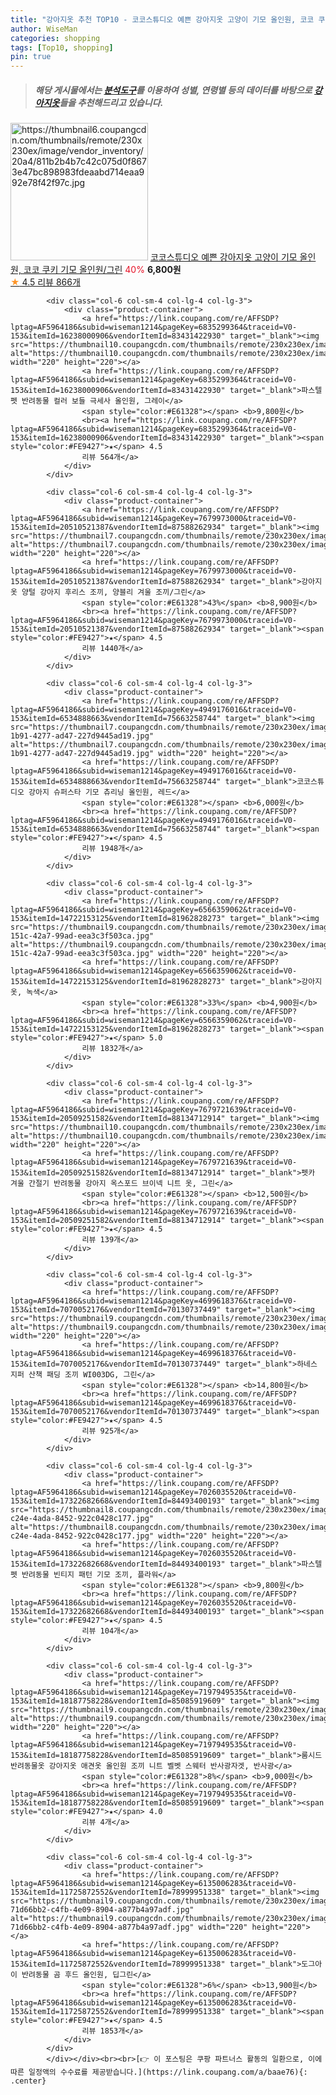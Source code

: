 ```yaml
---
title: "강아지옷 추천 TOP10 - 코코스튜디오 예쁜 강아지옷 고양이 기모 올인원, 코코 쿠키 기모 올인원/그린"
author: WiseMan
categories: shopping
tags: [Top10, shopping]
pin: true
---
```


> ##### 해당 게시물에서는 [**분석도구**](https://itemscout.io/)를 이용하여 **성별**, **연령별** 등의 데이터를 바탕으로 [**강아지옷**](https://link.coupang.com/a/baae76)들을 추천해드리고 있습니다.
<div class="container"><div class="row">
            <div class="col-6 col-sm-4 col-lg-4 col-lg-3">
                <div class="product-container">
                    <a href="https://link.coupang.com/re/AFFSDP?lptag=AF5964186&subid=wiseman1214&pageKey=6078013261&traceid=V0-153&itemId=11252732713&vendorItemId=87368409702" target="_blank"><img src="https://thumbnail6.coupangcdn.com/thumbnails/remote/230x230ex/image/vendor_inventory/20a4/811b2b4b7c42c075d0f8673e47bc898983fdeaabd714eaa992e78f42f97c.jpg" alt="https://thumbnail6.coupangcdn.com/thumbnails/remote/230x230ex/image/vendor_inventory/20a4/811b2b4b7c42c075d0f8673e47bc898983fdeaabd714eaa992e78f42f97c.jpg" width="220" height="220"></a>
                    <a href="https://link.coupang.com/re/AFFSDP?lptag=AF5964186&subid=wiseman1214&pageKey=6078013261&traceid=V0-153&itemId=11252732713&vendorItemId=87368409702" target="_blank">코코스튜디오 예쁜 강아지옷 고양이 기모 올인원, 코코 쿠키 기모 올인원/그린</a>
                    <span style="color:#E61328">40%</span> <b>6,800원</b>
                    <br><a href="https://link.coupang.com/re/AFFSDP?lptag=AF5964186&subid=wiseman1214&pageKey=6078013261&traceid=V0-153&itemId=11252732713&vendorItemId=87368409702" target="_blank"><span style="color:#FE9427">★</span> 4.5
                    리뷰 866개</a>
                </div>
            </div>
            
            <div class="col-6 col-sm-4 col-lg-4 col-lg-3">
                <div class="product-container">
                    <a href="https://link.coupang.com/re/AFFSDP?lptag=AF5964186&subid=wiseman1214&pageKey=6835299364&traceid=V0-153&itemId=16238000906&vendorItemId=83431422930" target="_blank"><img src="https://thumbnail10.coupangcdn.com/thumbnails/remote/230x230ex/image/rs_quotation_api/no3wtlev/a4f1e4bbbd28459aa53f421eadd627d4.jpg" alt="https://thumbnail10.coupangcdn.com/thumbnails/remote/230x230ex/image/rs_quotation_api/no3wtlev/a4f1e4bbbd28459aa53f421eadd627d4.jpg" width="220" height="220"></a>
                    <a href="https://link.coupang.com/re/AFFSDP?lptag=AF5964186&subid=wiseman1214&pageKey=6835299364&traceid=V0-153&itemId=16238000906&vendorItemId=83431422930" target="_blank">파스텔펫 반려동물 컬러 보들 극세사 올인원, 그레이</a>
                    <span style="color:#E61328"></span> <b>9,800원</b>
                    <br><a href="https://link.coupang.com/re/AFFSDP?lptag=AF5964186&subid=wiseman1214&pageKey=6835299364&traceid=V0-153&itemId=16238000906&vendorItemId=83431422930" target="_blank"><span style="color:#FE9427">★</span> 4.5
                    리뷰 564개</a>
                </div>
            </div>
            
            <div class="col-6 col-sm-4 col-lg-4 col-lg-3">
                <div class="product-container">
                    <a href="https://link.coupang.com/re/AFFSDP?lptag=AF5964186&subid=wiseman1214&pageKey=7679973000&traceid=V0-153&itemId=20510521387&vendorItemId=87588262934" target="_blank"><img src="https://thumbnail7.coupangcdn.com/thumbnails/remote/230x230ex/image/vendor_inventory/5420/902224fefc1e84d1a6567514d7b029b498bf7185a0c7879a388e56d1a9bf.jpg" alt="https://thumbnail7.coupangcdn.com/thumbnails/remote/230x230ex/image/vendor_inventory/5420/902224fefc1e84d1a6567514d7b029b498bf7185a0c7879a388e56d1a9bf.jpg" width="220" height="220"></a>
                    <a href="https://link.coupang.com/re/AFFSDP?lptag=AF5964186&subid=wiseman1214&pageKey=7679973000&traceid=V0-153&itemId=20510521387&vendorItemId=87588262934" target="_blank">강아지옷 양털 강아지 후리스 조끼, 양블리 겨울 조끼/그린</a>
                    <span style="color:#E61328">43%</span> <b>8,900원</b>
                    <br><a href="https://link.coupang.com/re/AFFSDP?lptag=AF5964186&subid=wiseman1214&pageKey=7679973000&traceid=V0-153&itemId=20510521387&vendorItemId=87588262934" target="_blank"><span style="color:#FE9427">★</span> 4.5
                    리뷰 1440개</a>
                </div>
            </div>
            
            <div class="col-6 col-sm-4 col-lg-4 col-lg-3">
                <div class="product-container">
                    <a href="https://link.coupang.com/re/AFFSDP?lptag=AF5964186&subid=wiseman1214&pageKey=4949176016&traceid=V0-153&itemId=6534888663&vendorItemId=75663258744" target="_blank"><img src="https://thumbnail7.coupangcdn.com/thumbnails/remote/230x230ex/image/retail/images/2021/05/06/14/1/b1026b39-1b91-4277-ad47-227d9445ad19.jpg" alt="https://thumbnail7.coupangcdn.com/thumbnails/remote/230x230ex/image/retail/images/2021/05/06/14/1/b1026b39-1b91-4277-ad47-227d9445ad19.jpg" width="220" height="220"></a>
                    <a href="https://link.coupang.com/re/AFFSDP?lptag=AF5964186&subid=wiseman1214&pageKey=4949176016&traceid=V0-153&itemId=6534888663&vendorItemId=75663258744" target="_blank">코코스튜디오 강아지 슈퍼스타 기모 츄리닝 올인원, 레드</a>
                    <span style="color:#E61328"></span> <b>6,000원</b>
                    <br><a href="https://link.coupang.com/re/AFFSDP?lptag=AF5964186&subid=wiseman1214&pageKey=4949176016&traceid=V0-153&itemId=6534888663&vendorItemId=75663258744" target="_blank"><span style="color:#FE9427">★</span> 4.5
                    리뷰 1948개</a>
                </div>
            </div>
            
            <div class="col-6 col-sm-4 col-lg-4 col-lg-3">
                <div class="product-container">
                    <a href="https://link.coupang.com/re/AFFSDP?lptag=AF5964186&subid=wiseman1214&pageKey=6566359062&traceid=V0-153&itemId=14722153125&vendorItemId=81962828273" target="_blank"><img src="https://thumbnail9.coupangcdn.com/thumbnails/remote/230x230ex/image/retail/images/2022/06/07/17/1/bd2c53fd-151c-42a7-99ad-eea3c3f503ca.jpg" alt="https://thumbnail9.coupangcdn.com/thumbnails/remote/230x230ex/image/retail/images/2022/06/07/17/1/bd2c53fd-151c-42a7-99ad-eea3c3f503ca.jpg" width="220" height="220"></a>
                    <a href="https://link.coupang.com/re/AFFSDP?lptag=AF5964186&subid=wiseman1214&pageKey=6566359062&traceid=V0-153&itemId=14722153125&vendorItemId=81962828273" target="_blank">강아지 옷, 녹색</a>
                    <span style="color:#E61328">33%</span> <b>4,900원</b>
                    <br><a href="https://link.coupang.com/re/AFFSDP?lptag=AF5964186&subid=wiseman1214&pageKey=6566359062&traceid=V0-153&itemId=14722153125&vendorItemId=81962828273" target="_blank"><span style="color:#FE9427">★</span> 5.0
                    리뷰 1832개</a>
                </div>
            </div>
            
            <div class="col-6 col-sm-4 col-lg-4 col-lg-3">
                <div class="product-container">
                    <a href="https://link.coupang.com/re/AFFSDP?lptag=AF5964186&subid=wiseman1214&pageKey=7679721639&traceid=V0-153&itemId=20509251582&vendorItemId=88134712914" target="_blank"><img src="https://thumbnail10.coupangcdn.com/thumbnails/remote/230x230ex/image/vendor_inventory/992b/75f01b950860e3ceb55896f65692434419aa4fa578e2a1307e9cbe93b91d.jpg" alt="https://thumbnail10.coupangcdn.com/thumbnails/remote/230x230ex/image/vendor_inventory/992b/75f01b950860e3ceb55896f65692434419aa4fa578e2a1307e9cbe93b91d.jpg" width="220" height="220"></a>
                    <a href="https://link.coupang.com/re/AFFSDP?lptag=AF5964186&subid=wiseman1214&pageKey=7679721639&traceid=V0-153&itemId=20509251582&vendorItemId=88134712914" target="_blank">펫카 겨울 간절기 반려동물 강아지 옥스포드 브이넥 니트 옷, 그린</a>
                    <span style="color:#E61328"></span> <b>12,500원</b>
                    <br><a href="https://link.coupang.com/re/AFFSDP?lptag=AF5964186&subid=wiseman1214&pageKey=7679721639&traceid=V0-153&itemId=20509251582&vendorItemId=88134712914" target="_blank"><span style="color:#FE9427">★</span> 4.5
                    리뷰 139개</a>
                </div>
            </div>
            
            <div class="col-6 col-sm-4 col-lg-4 col-lg-3">
                <div class="product-container">
                    <a href="https://link.coupang.com/re/AFFSDP?lptag=AF5964186&subid=wiseman1214&pageKey=4699618376&traceid=V0-153&itemId=7070052176&vendorItemId=70130737449" target="_blank"><img src="https://thumbnail9.coupangcdn.com/thumbnails/remote/230x230ex/image/vendor_inventory/cc3d/289c7ea2eae0c4e0086b6c146c0577a234c9280ff8704fb2473288190e0a.jpg" alt="https://thumbnail9.coupangcdn.com/thumbnails/remote/230x230ex/image/vendor_inventory/cc3d/289c7ea2eae0c4e0086b6c146c0577a234c9280ff8704fb2473288190e0a.jpg" width="220" height="220"></a>
                    <a href="https://link.coupang.com/re/AFFSDP?lptag=AF5964186&subid=wiseman1214&pageKey=4699618376&traceid=V0-153&itemId=7070052176&vendorItemId=70130737449" target="_blank">하네스 지퍼 산책 패딩 조끼 WI003DG, 그린</a>
                    <span style="color:#E61328"></span> <b>14,800원</b>
                    <br><a href="https://link.coupang.com/re/AFFSDP?lptag=AF5964186&subid=wiseman1214&pageKey=4699618376&traceid=V0-153&itemId=7070052176&vendorItemId=70130737449" target="_blank"><span style="color:#FE9427">★</span> 4.5
                    리뷰 925개</a>
                </div>
            </div>
            
            <div class="col-6 col-sm-4 col-lg-4 col-lg-3">
                <div class="product-container">
                    <a href="https://link.coupang.com/re/AFFSDP?lptag=AF5964186&subid=wiseman1214&pageKey=7026035520&traceid=V0-153&itemId=17322682668&vendorItemId=84493400193" target="_blank"><img src="https://thumbnail8.coupangcdn.com/thumbnails/remote/230x230ex/image/retail/images/2022/12/27/17/8/dcb877d7-c24e-4ada-8452-922c0428c177.jpg" alt="https://thumbnail8.coupangcdn.com/thumbnails/remote/230x230ex/image/retail/images/2022/12/27/17/8/dcb877d7-c24e-4ada-8452-922c0428c177.jpg" width="220" height="220"></a>
                    <a href="https://link.coupang.com/re/AFFSDP?lptag=AF5964186&subid=wiseman1214&pageKey=7026035520&traceid=V0-153&itemId=17322682668&vendorItemId=84493400193" target="_blank">파스텔펫 반려동물 빈티지 패턴 기모 조끼, 플라워</a>
                    <span style="color:#E61328"></span> <b>9,800원</b>
                    <br><a href="https://link.coupang.com/re/AFFSDP?lptag=AF5964186&subid=wiseman1214&pageKey=7026035520&traceid=V0-153&itemId=17322682668&vendorItemId=84493400193" target="_blank"><span style="color:#FE9427">★</span> 4.5
                    리뷰 104개</a>
                </div>
            </div>
            
            <div class="col-6 col-sm-4 col-lg-4 col-lg-3">
                <div class="product-container">
                    <a href="https://link.coupang.com/re/AFFSDP?lptag=AF5964186&subid=wiseman1214&pageKey=7197949535&traceid=V0-153&itemId=18187758228&vendorItemId=85085919609" target="_blank"><img src="https://thumbnail9.coupangcdn.com/thumbnails/remote/230x230ex/image/vendor_inventory/2ba4/e31535a2611004c1d795188e05663a178714418eaf6f92b7376bef1c5518.png" alt="https://thumbnail9.coupangcdn.com/thumbnails/remote/230x230ex/image/vendor_inventory/2ba4/e31535a2611004c1d795188e05663a178714418eaf6f92b7376bef1c5518.png" width="220" height="220"></a>
                    <a href="https://link.coupang.com/re/AFFSDP?lptag=AF5964186&subid=wiseman1214&pageKey=7197949535&traceid=V0-153&itemId=18187758228&vendorItemId=85085919609" target="_blank">룸시드 반려동물옷 강아지옷 애견옷 올인원 조끼 니트 벨벳 스웨터 반사광자겟, 반사광</a>
                    <span style="color:#E61328">8%</span> <b>9,000원</b>
                    <br><a href="https://link.coupang.com/re/AFFSDP?lptag=AF5964186&subid=wiseman1214&pageKey=7197949535&traceid=V0-153&itemId=18187758228&vendorItemId=85085919609" target="_blank"><span style="color:#FE9427">★</span> 4.0
                    리뷰 4개</a>
                </div>
            </div>
            
            <div class="col-6 col-sm-4 col-lg-4 col-lg-3">
                <div class="product-container">
                    <a href="https://link.coupang.com/re/AFFSDP?lptag=AF5964186&subid=wiseman1214&pageKey=6135006283&traceid=V0-153&itemId=11725872552&vendorItemId=78999951338" target="_blank"><img src="https://thumbnail9.coupangcdn.com/thumbnails/remote/230x230ex/image/retail/images/1855944892530704-71d66bb2-c4fb-4e09-8904-a877b4a97adf.jpg" alt="https://thumbnail9.coupangcdn.com/thumbnails/remote/230x230ex/image/retail/images/1855944892530704-71d66bb2-c4fb-4e09-8904-a877b4a97adf.jpg" width="220" height="220"></a>
                    <a href="https://link.coupang.com/re/AFFSDP?lptag=AF5964186&subid=wiseman1214&pageKey=6135006283&traceid=V0-153&itemId=11725872552&vendorItemId=78999951338" target="_blank">도그아이 반려동물 곰 후드 올인원, 딥그린</a>
                    <span style="color:#E61328">6%</span> <b>13,900원</b>
                    <br><a href="https://link.coupang.com/re/AFFSDP?lptag=AF5964186&subid=wiseman1214&pageKey=6135006283&traceid=V0-153&itemId=11725872552&vendorItemId=78999951338" target="_blank"><span style="color:#FE9427">★</span> 4.5
                    리뷰 1853개</a>
                </div>
            </div>
            </div></div><br><br>[👉 이 포스팅은 쿠팡 파트너스 활동의 일환으로, 이에 따른 일정액의 수수료를 제공받습니다.](https://link.coupang.com/a/baae76){: .center}